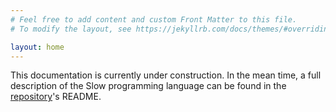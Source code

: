 ```yaml
---
# Feel free to add content and custom Front Matter to this file.
# To modify the layout, see https://jekyllrb.com/docs/themes/#overriding-theme-defaults

layout: home
---
```


This documentation is currently under construction. In the mean time, a full description of the Slow programming language can be found in the [repository](https://github.com/chrispyles/slow)'s README.
